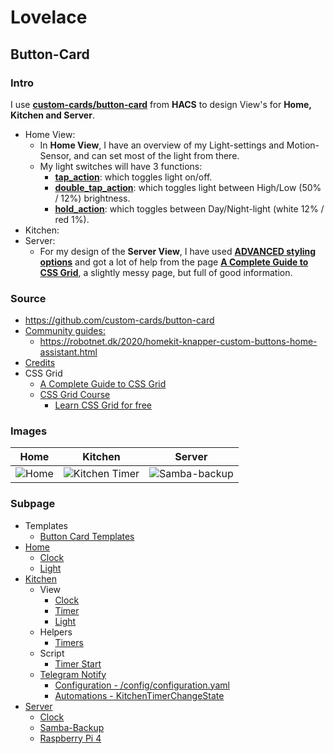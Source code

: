 # Lovelace

## Button-Card

### Intro

I use [**custom-cards/button-card**](https://github.com/custom-cards/button-card) from **HACS** to design View's for **Home, Kitchen and Server**.  

* Home View:
  * In **Home View**, I have an overview of my Light-settings and Motion-Sensor, and can set most of the light from there.
  * My light switches will have 3 functions:
    * [**tap_action**](https://github.com/custom-cards/button-card#main-options): which toggles light on/off.
    * [**double_tap_action**](https://github.com/custom-cards/button-card#main-options): which toggles light between High/Low (50% / 12%) brightness.
    * [**hold_action**](https://github.com/custom-cards/button-card#main-options): which toggles between Day/Night-light (white 12% / red 1%).
* Kitchen:
* Server:
  * For my design of the **Server View**, I have used [**ADVANCED styling options**](https://github.com/custom-cards/button-card#advanced-styling-options) and got a lot of help from the page [**A Complete Guide to CSS Grid**](https://css-tricks.com/snippets/css/complete-guide-grid/), a slightly messy page, but full of good information.

### Source

* https://github.com/custom-cards/button-card
* [Community guides:](https://github.com/custom-cards/button-card#community-guides)
  * https://robotnet.dk/2020/homekit-knapper-custom-buttons-home-assistant.html
* [Credits](https://github.com/custom-cards/button-card#credits)
* CSS Grid
  * [A Complete Guide to CSS Grid](https://css-tricks.com/snippets/css/complete-guide-grid/)
  * [CSS Grid Course](https://www.youtube.com/watch?v=t6CBKf8K_Ac)
    * [Learn CSS Grid for free](https://scrimba.com/learn/cssgrid)

### Images

|Home|Kitchen|Server|
|:---:|:---:|:---:|
|![Home](./button-card/images/Sk%C3%A6rmbillede%20fra%202023-01-02%2023-51-28.png)  |![Kitchen Timer](./button-card/images/Sk%C3%A6rmbillede%20fra%202022-12-29%2023-31-09.png)|![Samba-backup](./button-card/images/Sk%C3%A6rmbillede%20fra%202023-01-04%2002-54-03.png)|

### Subpage

* Templates
  * [Button Card Templates](./button-card/ButtonCardTemplates.md)
* [Home](./button-card/Home.md)
  * [Clock](./button-card/Home.md#clock)
  * [Light](./button-card/Home.md#light)
* [Kitchen](./button-card/KitchenTimerStart.md)
  * View
    * [Clock](./button-card/KitchenTimerview.md#clock)
    * [Timer](./button-card/KitchenTimerview.md#timer)
    * [Light](./button-card/KitchenTimerview.md#light)
  * Helpers
    * [Timers](./button-card/KitchensTimerYaml.md)
  * Script
    * [Timer Start](./button-card/KitchenTimerStart.md)
  * [Telegram Notify](./button-card/KitchenTelegramNotify.md)
    * [Configuration - /config/configuration.yaml](./button-card/KitchenTelegramNotify.md#configuration)
    * [Automations - KitchenTimerChangeState](./button-card/KitchenTelegramNotify.md#automations)
* [Server](./button-card/ServerSambaBackup.md#server)
  * [Clock](./button-card/ServerSambaBackup.md#clock)
  * [Samba-Backup](./button-card/ServerSambaBackup.md#samba-backup)
  * [Raspberry Pi 4](./button-card/ServerSambaBackup.md#raspberry-pi-4)

